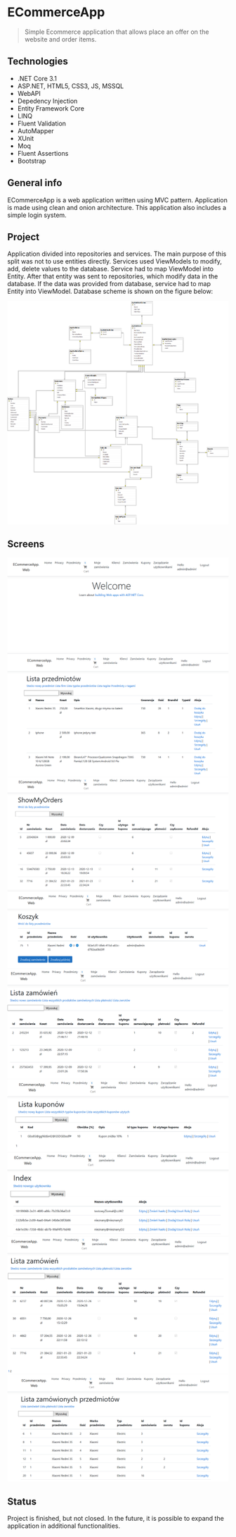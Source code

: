 # ECommerceApp
> Simple Ecommerce application that allows place an offer on the website and order items.

## Technologies
* .NET Core 3.1
* ASP.NET, HTML5, CSS3, JS, MSSQL
* WebAPI
* Depedency Injection
* Entity Framework Core 
* LINQ
* Fluent Validation 
* AutoMapper 
* XUnit
* Moq 
* Fluent Assertions 
* Bootstrap

## General info
ECommerceApp is a web application written using MVC pattern. Application is made using clean and onion architecture. This application also includes a simple login system.

## Project
Application divided into repositories and services. The main purpose of this split was not to use entities directly. Services used ViewModels to modify, add, delete values to the database. Service had to map ViewModel into Entity. After that entity was sent to repositories, which modify data in the database. If the data was provided from database, service had to map Entity into ViewModel. 
Database scheme is shown on the figure below:

![Database scheme](schemat_bazy.png)

## Screens
![screen_1](screen_1.PNG)
![screen_2](screen_2.PNG)
![screen_3](screen_3.PNG)
![screen_4](screen_4.PNG)
![screen_5](screen_5.PNG)
![screen_6](screen_6.PNG)
![screen_7](screen_7.PNG)
![screen_8](screen_8.PNG)
![screen_9](screen_9.PNG)

## Status
Project is finished, but not closed. In the future, it is possible to expand the application in additional functionalities.
